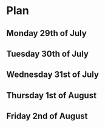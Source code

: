 # Plan


## Monday 29th of July



## Tuesday 30th of July


## Wednesday 31st of July



## Thursday 1st of August



## Friday 2nd of August






